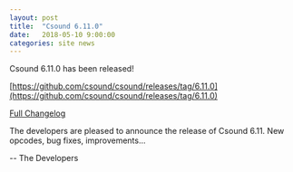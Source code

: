 ```yaml
---
layout: post
title:  "Csound 6.11.0"
date:   2018-05-10 9:00:00
categories: site news 
---
```


Csound 6.11.0 has been released!

[https://github.com/csound/csound/releases/tag/6.11.0](https://github.com/csound/csound/releases/tag/6.11.0)

[Full Changelog](https://github.com/csound/csound/blob/develop/Release_Notes/Version_6.11.md)

The developers are pleased to announce the release of Csound 6.11.  New opcodes, bug fixes, improvements...

-- The Developers

